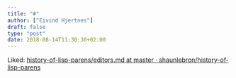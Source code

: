 ```yaml
---
title: "#"
author: ["Eivind Hjertnes"]
draft: false
type: "post"
date: 2018-08-14T11:30:30+02:00
---
```


Liked:
[history-of-lisp-parens/editors.md
at master · shaunlebron/history-of-lisp-parens](https://github.com/shaunlebron/history-of-lisp-parens/blob/master/editors.md)
